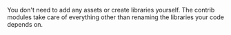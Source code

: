 You don't need to add any assets or create libraries yourself. The contrib modules take care of everything other than renaming the libraries your code depends on.